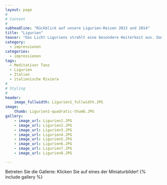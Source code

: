 ```yaml
---
layout: page
#
# Content
#
subheadline: "Rückblick auf unsere Ligurien-Reisen 2013 und 2014"
title: "Ligurien"
teaser: "Das Licht Liguriens strahlt eine besondere Heiterkeit aus. Davon waren auch die Kurse geprägt, sei es beim Tanzen am Meer bei der Gregorianik zum Mitsingen, beim Italienisch Lernen oder beim Wandern am Meer."
category:
  - impressionen
categories:
  - impressionen
tags:
  - Meditativer Tanz
  - Ligurien
  - Italien
  - italienische Riviera
#
# Styling
#
header:
    image_fullwidth: Ligurien1_fullwidth.JPG
image:
    thumb: Ligurien1-quadratic-thumb.JPG
gallery:
    - image_url: Ligurien1.JPG
    - image_url: Ligurien2.JPG
    - image_url: Ligurien3.JPG
    - image_url: Ligurien4.JPG
    - image_url: Ligurien5.JPG
    - image_url: Ligurien6.JPG
    - image_url: Ligurien7.JPG
    - image_url: Ligurien8.JPG

---
```


Betreten Sie die Gallerie: Klicken Sie auf eines der Miniaturbilder!
{% include gallery %}

